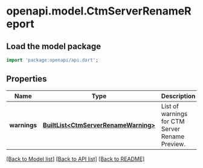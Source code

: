 # openapi.model.CtmServerRenameReport

## Load the model package
```dart
import 'package:openapi/api.dart';
```

## Properties
Name | Type | Description | Notes
------------ | ------------- | ------------- | -------------
**warnings** | [**BuiltList&lt;CtmServerRenameWarning&gt;**](CtmServerRenameWarning.md) | List of warnings for CTM Server Rename Preview. | [optional] 

[[Back to Model list]](../README.md#documentation-for-models) [[Back to API list]](../README.md#documentation-for-api-endpoints) [[Back to README]](../README.md)


